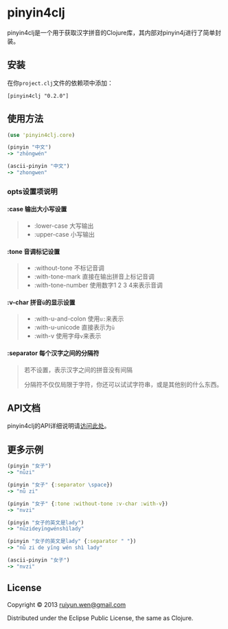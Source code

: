 # pinyin4clj

pinyin4clj是一个用于获取汉字拼音的Clojure库，其内部对pinyin4j进行了简单封装。

## 安装
在你`project.clj`文件的依赖项中添加：

    [pinyin4clj "0.2.0"]

## 使用方法
```clojure
(use 'pinyin4clj.core)

(pinyin "中文")
-> "zhōngwén"

(ascii-pinyin "中文")
-> "zhongwen"
```

### opts设置项说明

#### :case 输出大小写设置
>
> * :lower-case        大写输出
> * :upper-case        小写输出

#### :tone 音调标记设置
>
> * :without-tone      不标记音调
> * :with-tone-mark    直接在输出拼音上标记音调
> * :with-tone-number  使用数字1 2 3 4来表示音调

#### :v-char 拼音`ü`的显示设置
>
> * :with-u-and-colon  使用`u:`来表示
> * :with-u-unicode    直接表示为`ü`
> * :with-v            使用字母`v`来表示

#### :separator 每个汉字之间的分隔符
> 若不设置，表示汉字之间的拼音没有间隔
>
> 分隔符不仅仅局限于字符，你还可以试试字符串，或是其他别的什么东西。

## API文档
pinyin4clj的API详细说明请[访问此处](http://ruiyun.github.io/pinyin4clj "pinyin4clj API documents")。

## 更多示例
```clojure
(pinyin "女子")
-> "nǚzi"

(pinyin "女子" {:separator \space})
-> "nǚ zi"

(pinyin "女子" {:tone :without-tone :v-char :with-v})
-> "nvzi"

(pinyin "女子的英文是lady")
-> "nǚzideyīngwénshìlady"

(pinyin "女子的英文是lady" {:separator " "})
-> "nǚ zi de yīng wén shì lady"

(ascii-pinyin "女子")
-> "nvzi"
```

## License

Copyright © 2013 ruiyun.wen@gmail.com

Distributed under the Eclipse Public License, the same as Clojure.
